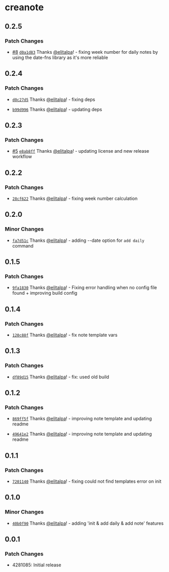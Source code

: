 # creanote

## 0.2.5

### Patch Changes

- [#8](https://github.com/elitalpa/creanote/pull/8) [`d0a1d83`](https://github.com/elitalpa/creanote/commit/d0a1d8353640947a0f2c49e5b2e73108d106d78b) Thanks [@elitalpa](https://github.com/elitalpa)! - fixing week number for daily notes by using the date-fns library as it's more reliable

## 0.2.4

### Patch Changes

- [`d0c27d5`](https://github.com/elitalpa/creanote/commit/d0c27d54bd6cf9dc843cd25cbe1a677368496247) Thanks [@elitalpa](https://github.com/elitalpa)! - fixing deps

- [`b99d996`](https://github.com/elitalpa/creanote/commit/b99d9965babe28953d3f2c9df19820d5164681c1) Thanks [@elitalpa](https://github.com/elitalpa)! - updating deps

## 0.2.3

### Patch Changes

- [#5](https://github.com/elitalpa/creanote/pull/5) [`e8ab8ff`](https://github.com/elitalpa/creanote/commit/e8ab8ffbfae2d6f2ea3bbcb6f40f81eaad36c0e5) Thanks [@elitalpa](https://github.com/elitalpa)! - updating license and new release workflow

## 0.2.2

### Patch Changes

- [`28cf622`](https://github.com/elitalpa/creanote/commit/28cf622f1be629e4dbdbb7f35c01af4abbece3d3) Thanks [@elitalpa](https://github.com/elitalpa)! - fixing week number calculation

## 0.2.0

### Minor Changes

- [`fa7d51c`](https://github.com/elitalpa/creanote/commit/fa7d51ca61a8e76f753f46f187fd61094857a5ea) Thanks [@elitalpa](https://github.com/elitalpa)! - adding --date option for `add daily` command

## 0.1.5

### Patch Changes

- [`9fa1830`](https://github.com/elitalpa/creanote/commit/9fa18308f83ff84c281759cac8f641f7d87069a8) Thanks [@elitalpa](https://github.com/elitalpa)! - Fixing error handling when no config file found + improving build config

## 0.1.4

### Patch Changes

- [`120c88f`](https://github.com/elitalpa/creanote/commit/120c88fc453e904e902f2f36ad07fc39a3bdb3c8) Thanks [@elitalpa](https://github.com/elitalpa)! - fix note template vars

## 0.1.3

### Patch Changes

- [`df89d15`](https://github.com/elitalpa/creanote/commit/df89d15ee2bbdd8ee72c0f22cd9cf58605299176) Thanks [@elitalpa](https://github.com/elitalpa)! - fix: used old build

## 0.1.2

### Patch Changes

- [`869ff5f`](https://github.com/elitalpa/creanote/commit/869ff5f420e53423fc03221e9b05a21010e82e48) Thanks [@elitalpa](https://github.com/elitalpa)! - improving note template and updating readme

- [`49641e2`](https://github.com/elitalpa/creanote/commit/49641e270ca4c8e9f18caa69ad60e17bce3382ba) Thanks [@elitalpa](https://github.com/elitalpa)! - improving note template and updating readme

## 0.1.1

### Patch Changes

- [`7201140`](https://github.com/elitalpa/creanote/commit/7201140c54ae4e95b7d71c2442edf55ae33731f7) Thanks [@elitalpa](https://github.com/elitalpa)! - fixing could not find templates error on init

## 0.1.0

### Minor Changes

- [`40b0f90`](https://github.com/elitalpa/creanote/commit/40b0f90703e77ea27f8157cb5ad5ca04d1a57b27) Thanks [@elitalpa](https://github.com/elitalpa)! - adding 'init & add daily & add note' features

## 0.0.1

### Patch Changes

- 4281085: Initial release
